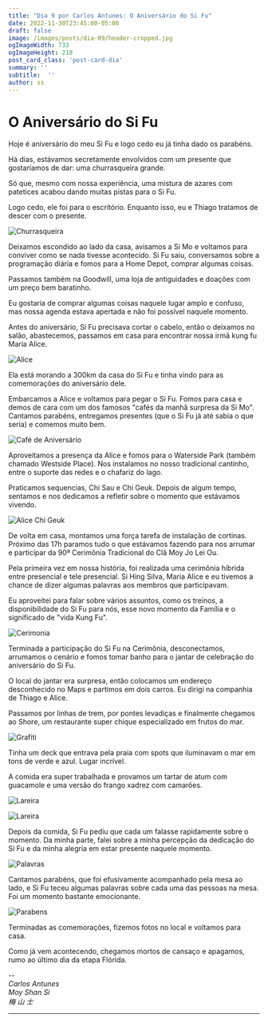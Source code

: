 ```yaml
---
title: "Dia 9 por Carlos Antunes: O Aniversário do Si Fu"
date: 2022-11-30T23:45:00-05:00
draft: false
image: /images/posts/dia-09/header-cropped.jpg
ogImageWidth: 733
ogImageHeight: 218
post_card_class: 'post-card-dia'
summary: ''
subtitle:  ''
author: ss
---
```


# O Aniversário do Si Fu 

Hoje é aniversário do meu Si Fu e logo cedo eu já tinha dado os parabéns.

Há dias, estávamos secretamente envolvidos com um presente que gostaríamos de dar: uma churrasqueira grande.

Só que, mesmo com nossa experiência, uma mistura de azares com patetices acabou dando muitas pistas para o Si Fu.

Logo cedo, ele foi para o escritório. Enquanto isso, eu e Thiago tratamos de descer com o presente.

![Churrasqueira](/images/posts/dia-09/08.jpeg)

Deixamos escondido ao lado da casa, avisamos a Si Mo e voltamos para conviver como se nada tivesse acontecido. Si Fu saiu, conversamos sobre a programação diária e fomos para a Home Depot, comprar algumas coisas.

Passamos também na Goodwill, uma loja de antiguidades e doações com um preço bem baratinho.

Eu gostaria de comprar algumas coisas naquele lugar amplo e confuso, mas nossa agenda estava apertada e não foi possível naquele momento.

Antes do aniversário, Si Fu precisava cortar o cabelo, então o deixamos no salão, abastecemos, passamos em casa para encontrar nossa irmã kung fu Maria Alice.

![Alice](/images/posts/dia-09/02.jpeg)

Ela está morando a 300km da casa do Si Fu e tinha vindo para as comemorações do aniversário dele.

Embarcamos a Alice e voltamos para pegar o Si Fu. Fomos para casa e demos de cara com um dos famosos "cafés da manhã surpresa da Si Mo". Cantamos parabéns, entregamos presentes (que o Si Fu já até sabia o que seria) e comemos muito bem.

![Café de Aniversário](/images/posts/dia-09/cafe.jpeg)

Aproveitamos a presença da Alice e fomos para o Waterside Park (também chamado Westside Place). Nos instalamos no nosso tradicional cantinho, entre o suporte das redes e o chafariz do lago.

Praticamos sequencias, Chi Sau e Chi Geuk. Depois de algum tempo, sentamos e nos dedicamos a refletir sobre o momento que estávamos vivendo.

![Alice Chi Geuk](/images/posts/dia-09/01.jpeg)


De volta em casa, montamos uma força tarefa de instalação de cortinas. Próximo das 17h paramos tudo o que estávamos fazendo para nos arrumar e participar da 90ª Cerimônia Tradicional do Clã Moy Jo Lei Ou.

Pela primeira vez em nossa história, foi realizada uma cerimônia híbrida entre presencial e tele presencial. Si Hing Silva, Maria Alice e eu tivemos a chance de dizer algumas palavras aos membros que participavam.

Eu aproveitei para falar sobre vários assuntos, como os treinos, a disponibilidade do Si Fu para nós, esse novo momento da Família e o significado de "vida Kung Fu".

![Cerimonia](/images/posts/dia-09/03.jpeg)

Terminada a participação do Si Fu na Cerimônia, desconectamos, arrumamos o cenário e fomos tomar banho para o jantar de celebração do aniversário do Si Fu.

O local do jantar era surpresa, então colocamos um endereço desconhecido no Maps e partimos em dois carros. Eu dirigi na companhia de Thiago e Alice.

Passamos por linhas de trem, por pontes levadiças e finalmente chegamos ao Shore, um restaurante super chique especializado em frutos do mar.

![Grafiti](/images/posts/dia-09/04.jpeg)

Tinha um deck que entrava pela praia com spots que iluminavam o mar em tons de verde e azul. Lugar incrível.

A comida era super trabalhada e provamos um tartar de atum com guacamole e uma versão do frango xadrez com camarões.

![Lareira](/images/posts/dia-09/06.jpeg)

![Lareira](/images/posts/dia-09/05.jpeg)


Depois da comida, Si Fu pediu que cada um falasse rapidamente sobre o momento. Da minha parte, falei sobre a minha percepção da dedicação do Si Fu e da minha alegria em estar presente naquele momento.

![Palavras](/images/posts/dia-09/10.jpeg)

Cantamos parabéns, que foi efusivamente acompanhado pela mesa ao lado, e Si Fu teceu algumas palavras sobre cada uma das pessoas na mesa. Foi um momento bastante emocionante.

![Parabens](/images/posts/dia-09/07.jpeg)

Terminadas as comemorações, fizemos fotos no local e voltamos para casa.

Como já vem acontecendo, chegamos mortos de cansaço e apagamos, rumo ao último dia da etapa Flórida.


--  
_Carlos Antunes_  
_Moy Shan Si_  
_梅 山 士_  

***